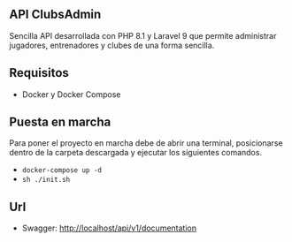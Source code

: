 ## API ClubsAdmin

Sencilla API desarrollada con PHP 8.1 y Laravel 9 que permite administrar jugadores, entrenadores y clubes de una forma sencilla.

## Requisitos
- Docker y Docker Compose

## Puesta en marcha

Para poner el proyecto en marcha debe de abrir una terminal, posicionarse dentro de la carpeta descargada y ejecutar los siguientes comandos.
- <code>docker-compose up -d</code>
- <code>sh ./init.sh</code>

## Url

- Swagger: [http://localhost/api/v1/documentation](http://localhost/api/v1/documentation)
